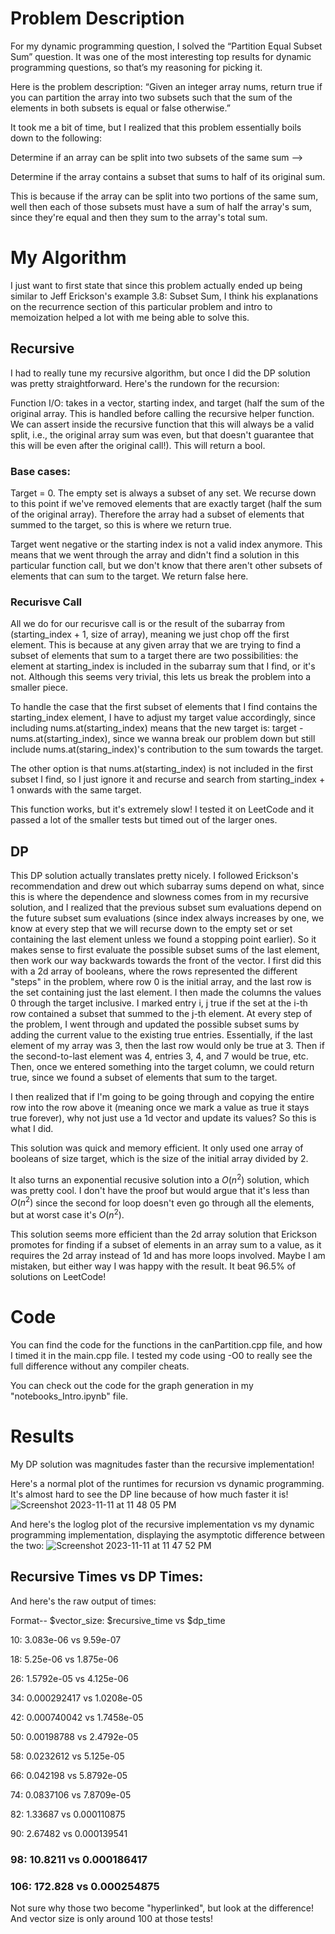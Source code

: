# Problem Description
For my dynamic programming question, I solved the “Partition Equal Subset Sum” question. It was one of the most interesting top results for dynamic programming questions, so that’s my reasoning for picking it.

Here is the problem description:
“Given an integer array nums, return true if you can partition the array into two subsets such that the sum of the elements in both subsets is equal or false otherwise.”

It took me a bit of time, but I realized that this problem essentially boils down to the following:

Determine if an array can be split into two subsets of the same sum -->

Determine if the array contains a subset that sums to half of its original sum.

This is because if the array can be split into two portions of the same sum, well then each of those subsets must have a sum of half the array's sum, since they're equal and then they sum to the array's total sum.

# My Algorithm
I just want to first state that since this problem actually ended up being similar to Jeff Erickson's example 3.8: Subset Sum, I think his explanations on the recurrence section of this particular problem and intro to memoization helped a lot with me being able to solve this.

## Recursive
I had to really tune my recursive algorithm, but once I did the DP solution was pretty straightforward. Here's the rundown for the recursion:

Function I/O: takes in a vector, starting index, and target (half the sum of the original array. This is handled before calling the recursive helper function. We can assert inside the recursive function that this will always be a valid split, i.e., the original array sum was even, but that doesn't guarantee that this will be even after the original call!). This will return a bool.

### Base cases: 
Target = 0. The empty set is always a subset of any set. We recurse down to this point if we've removed elements that are exactly target (half the sum of the original array). Therefore the array had a subset of elements that summed to the target, so this is where we return true.

Target went negative or the starting index is not a valid index anymore. This means that we went through the array and didn't find a solution in this particular function call, but we don't know that there aren't other subsets of elements that can sum to the target. We return false here.

### Recurisve Call
All we do for our recurisve call is or the result of the subarray from (starting_index + 1, size of array), meaning we just chop off the first element. This is because at any given array that we are trying to find a subset of elements that sum to a target there are two possibilities: the element at starting_index is included in the subarray sum that I find, or it's not. Although this seems very trivial, this lets us break the problem into a smaller piece. 

To handle the case that the first subset of elements that I find contains the starting_index element, I have to adjust my target value accordingly, since including nums.at(starting_index) means that the new target is: target - nums.at(starting_index), since we wanna break our problem down but still include nums.at(staring_index)'s contribution to the sum towards the target. 

The other option is that nums.at(starting_index) is not included in the first subset I find, so I just ignore it and recurse and search from starting_index + 1 onwards with the same target.

This function works, but it's extremely slow! I tested it on LeetCode and it passed a lot of the smaller tests but timed out of the larger ones.
## DP
This DP solution actually translates pretty nicely. I followed Erickson's recommendation and drew out which subarray sums depend on what, since this is where the dependence and slowness comes from in my recursive solution, and I realized that the previous subset sum evaluations depend on the future subset sum evaluations (since index always increases by one, we know at every step that we will recurse down to the empty set or set containing the last element unless we found a stopping point earlier). So it makes sense to first evaluate the possible subset sums of the last element, then work our way backwards towards the front of the vector. I first did this with a 2d array of booleans, where the rows represented the different "steps" in the problem, where row 0 is the initial array, and the last row is the set containing just the last element. I then made the columns the values 0 through the target inclusive. I marked entry i, j true if the set at the i-th row contained a subset that summed to the j-th element. At every step of the problem, I went through and updated the possible subset sums by adding the current value to the existing true entries. Essentially, if the last element of my array was 3, then the last row would only be true at 3. Then if the second-to-last element was 4, entries 3, 4, and 7 would be true, etc. Then, once we entered something into the target column, we could return true, since we found a subset of elements that sum to the target.

I then realized that if I'm going to be going through and copying the entire row into the row above it (meaning once we mark a value as true it stays true forever), why not just use a 1d vector and update its values? So this is what I did.

This solution was quick and memory efficient. It only used one array of booleans of size target, which is the size of the initial array divided by 2.

It also turns an exponential recusive solution into a $O(n^2)$ solution, which was pretty cool. I don't have the proof but would argue that it's less than $O(n^2)$ since the second for loop doesn't even go through all the elements, but at worst case it's $O(n^2)$.

This solution seems more efficient than the 2d array solution that Erickson promotes for finding if a subset of elements in an array sum to a value, as it requires the 2d array instead of 1d and has more loops involved. Maybe I am mistaken, but either way I was happy with the result. It beat 96.5% of solutions on LeetCode!

# Code
You can find the code for the functions in the canPartition.cpp file, and how I timed it in the main.cpp file. I tested my code using -O0 to really see the full difference without any compiler cheats. 

You can check out the code for the graph generation in my "notebooks_Intro.ipynb" file.

# Results
My DP solution was magnitudes faster than the recursive implementation!

Here's a normal plot of the runtimes for recursion vs dynamic programming. It's almost hard to see the DP line because of how much faster it is!
![Screenshot 2023-11-11 at 11 48 05 PM](https://github.com/ethansirois/dp/assets/114622541/df1cc8b4-9cd4-4e9f-9439-1ccadd64830d)

And here's the loglog plot of the recursive implementation vs my dynamic programming implementation, displaying the asymptotic difference between the two:
![Screenshot 2023-11-11 at 11 47 52 PM](https://github.com/ethansirois/dp/assets/114622541/48e0cf97-e23c-47bd-b729-29743b14d50d)


## Recursive Times vs DP Times: 
And here's the raw output of times:

Format-- $vector_size: $recursive_time vs $dp_time

10: 3.083e-06 vs 9.59e-07

18: 5.25e-06 vs 1.875e-06

26: 1.5792e-05 vs 4.125e-06

34: 0.000292417 vs 1.0208e-05

42: 0.000740042 vs 1.7458e-05

50: 0.00198788 vs 2.4792e-05

58: 0.0232612 vs 5.125e-05

66: 0.042198 vs 5.8792e-05

74: 0.0837106 vs 7.8709e-05

82: 1.33687 vs 0.000110875

90: 2.67482 vs 0.000139541

### 98: 10.8211 vs 0.000186417

### 106: 172.828 vs 0.000254875

Not sure why those two become "hyperlinked", but look at the difference! And vector size is only around 100 at those tests!

